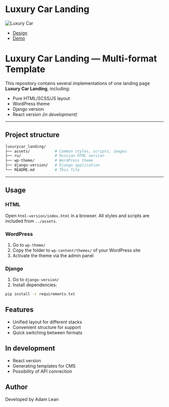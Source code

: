 # Luxury Car Landing

![Luxury Car](./assets/img/screenshot.png)

- [Design](https://www.figma.com/design/1kUHvkyQHC5puqsIxhO97q/Music-Artist-Landing-Page---Website-Template--Community-?node-id=59-1121&t=ursXw2AzVsmTAjzB-1)
- [Demo](https://crashtheroutines.github.io/luxurycar_landing)

# Luxury Car Landing — Multi-format Template

This repository contains several implementations of one landing page **Luxury Car Landing**, including:

- Pure HTML/SCSS/JS layout
- WordPress theme
- Django version
- React version _(in development)_

---

## Project structure

```bash
luxurycar_landing/
├── assets/           # Common styles, scripts, images
├── ru/               # Russian HTML version
├── wp-theme/         # WordPress theme
├── django-version/   # Django application
└── README.md         # This file
```

---

## Usage

### HTML

Open `html-version/index.html` in a browser. All styles and scripts are included from `../assets`.

### WordPress

1. Go to `wp-theme/`
2. Copy the folder to `wp-content/themes/` of your WordPress site
3. Activate the theme via the admin panel

### Django

1. Go to `django-version/`
2. Install dependencies:

```bash
pip install -r requirements.txt

```

## Features

- Unified layout for different stacks
- Convenient structure for support
- Quick switching between formats

## In development

- React version
- Generating templates for CMS
- Possibility of API connection

## Author

Developed by Adam Lean
